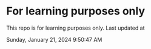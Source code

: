 # For learning purposes only
This repo is for learning purposes only.
Last updated at

Sunday, January 21, 2024 9:50:47 AM


